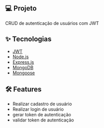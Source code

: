 ## 💻 Projeto
CRUD de autenticação de usuários com JWT
## ✨ Tecnologias

  - [JWT](https://jwt.io/)
  - [Node.js](https://nodejs.org/)
  - [Express.js](https://expressjs.com/)
  - [MongoDB](https://www.mongodb.com/)
  - [Mongoose](https://mongoosejs.com/)

## :hammer_and_wrench: Features 
-   Realizar cadastro de usuário
-   Realizar login de usuário
-   gerar token de autenticação
-   validar token de autenticação
<br />